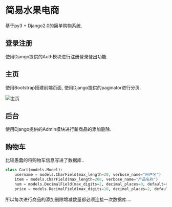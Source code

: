 # 简易水果电商

基于py3 + Django2.0的简单购物系统.

## 登录注册

使用Django提供的Auth模块进行注册登录登出功能.


## 主页

使用Bootstrap搭建前端页面, 使用Django提供的paginator进行分页.

![主页](https://github.com/EwdAger/fruit-eshop/blob/master/img/1.png)

## 后台

使用Django提供的Admin模块进行新商品的添加删除.

## 购物车

比较愚蠢的将购物车信息写进了数据库..

```python
class Cart(models.Model):
    username = models.CharField(max_length=20, verbose_name="用户名")
    item = models.CharField(max_length=200, verbose_name="产品名称")
    num = models.DecimalField(max_digits=2, decimal_places=0, default=0, verbose_name="数量")
    price = models.DecimalField(max_digits=10, decimal_places=2, default=0, verbose_name="价格")
```

所以每次进行商品的添加删除增减数量都必须连接一次数据库....